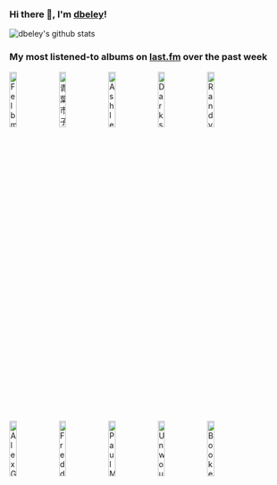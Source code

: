### Hi there 👋, I'm [dbeley](https://dbeley.ovh/en)!

![dbeley's github stats](https://github-readme-stats.vercel.app/api?username=dbeley)

### My most listened-to albums on [last.fm](https://www.last.fm/user/d_beley) over the past week

[<img src='https://lastfm.freetls.fastly.net/i/u/300x300/6c4cc60b932f08f438b350c8b52b0192.jpg' width='16%' height='16%' alt='Felbm - Tape 1 / Tape 2'>](https://www.last.fm/music/felbm/tape%2b1%2b%252f%2btape%2b2)&nbsp;
[<img src='https://lastfm.freetls.fastly.net/i/u/300x300/cc76ae470672ae094207232cfa9f81b8.jpg' width='16%' height='16%' alt='青葉市子 - Luminescent Creatures'>](https://www.last.fm/music/%25e9%259d%2592%25e8%2591%2589%25e5%25b8%2582%25e5%25ad%2590/luminescent%2bcreatures)&nbsp;
[<img src='https://lastfm.freetls.fastly.net/i/u/300x300/9833faecd5d4d7b2819985c06c1204b4.jpg' width='16%' height='16%' alt='Ashley Henry - Beautiful Vinyl Hunter'>](https://www.last.fm/music/ashley%2bhenry/beautiful%2bvinyl%2bhunter)&nbsp;
[<img src='https://lastfm.freetls.fastly.net/i/u/300x300/4781c91d3700bb04b654f87c4aae30af.png' width='16%' height='16%' alt='Darkside - nothing'>](https://www.last.fm/music/darkside/nothing)&nbsp;
[<img src='https://lastfm.freetls.fastly.net/i/u/300x300/68b3837ee15d334a059b72f65023f7ff.jpg' width='16%' height='16%' alt='Randy Newman - Sail Away'>](https://www.last.fm/music/randy%2bnewman/sail%2baway)&nbsp;
<br>
[<img src='https://lastfm.freetls.fastly.net/i/u/300x300/0b8520054cfd8af493b44a8bed0a2361.jpg' width='16%' height='16%' alt='Alex G - TRICK'>](https://www.last.fm/music/alex%2bg/trick)&nbsp;
[<img src='https://lastfm.freetls.fastly.net/i/u/300x300/878e16f63bd1ccb172f7489e5acdca9a.jpg' width='16%' height='16%' alt='Freddie Hubbard - Backlash'>](https://www.last.fm/music/freddie%2bhubbard/backlash)&nbsp;
[<img src='https://lastfm.freetls.fastly.net/i/u/300x300/de9d83c3296b6625aa94cf870732645f.jpg' width='16%' height='16%' alt='Paul McCartney & Linda McCartney - RAM'>](https://www.last.fm/music/paul%2bmccartney%2b%2526%2blinda%2bmccartney/ram)&nbsp;
[<img src='https://lastfm.freetls.fastly.net/i/u/300x300/d879c6dfd226879b9d60d08df3465ab3.jpg' width='16%' height='16%' alt='Unwound - Leaves Turn Inside You'>](https://www.last.fm/music/unwound/leaves%2bturn%2binside%2byou)&nbsp;
[<img src='https://lastfm.freetls.fastly.net/i/u/300x300/29600a600129752eca67020d719fe526.jpg' width='16%' height='16%' alt='Booker Ervin - The Space Book'>](https://www.last.fm/music/booker%2bervin/the%2bspace%2bbook)&nbsp;
<br>
